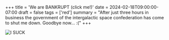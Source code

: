 +++
title = 'We are BANKRUPT (click me!)'
date = 2024-02-18T09:00:00-07:00
draft = false
tags = ['red']
summary = "After just three hours in business the government of the intergalactic space confederation has come to shut me down. Goodbye now... :("
+++

![I SUCK](/images/coin-cloud-bankruptcy.jpg)